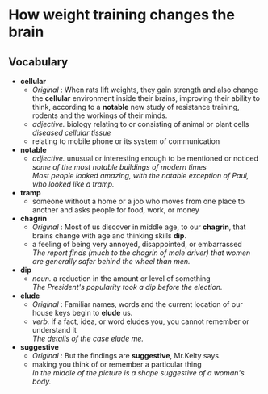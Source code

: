 # How weight training changes the brain  
## Vocabulary  
* **cellular**  
  * *Original* : When rats lift weights, they gain strength and also change the **cellular** environment inside their brains, improving their ability to think, according to a **notable** new study of resistance training, rodents and the workings of their minds.  
  * *adjective.* biology relating to or consisting of animal or plant cells  
  *diseased cellular tissue*  
  * relating to mobile phone or its system of communication  
* **notable**  
  * *adjective.* unusual or interesting enough to be mentioned or noticed  
  *some of the most notable buildings of modern times*  
  *Most people looked amazing, with the notable exception of Paul, who looked like a tramp.*  
* **tramp**  
  * someone without a home or a job who moves from one place to another and asks people for food, work, or money  
* **chagrin**  
  * *Original* : Most of us discover in middle age, to our **chagrin**, that brains change with age and thinking skills **dip**.  
  * a feeling of being very annoyed, disappointed, or embarrassed  
  *The report finds (much to the chagrin of male driver) that women are generally safer behind the wheel than men.*   
* **dip**  
  * *noun.* a reduction in the amount or level of something  
  *The President's popularity took a dip before the election.*  
* **elude**  
  * *Original* : Familiar names, words and the current location of our house keys begin to **elude** us.  
  * *verb.* if a fact, idea, or word eludes you, you cannot remember or understand it  
  *The details of the case elude me.*  
* **suggestive**  
  * *Original* : But the findings are **suggestive**, Mr.Kelty says.  
  * making you think of or remember a particular thing  
  *In the middle of the picture is a shape suggestive of a woman's body.*  
